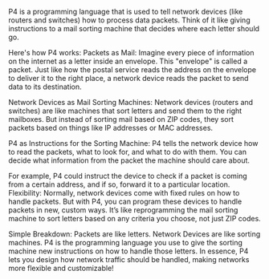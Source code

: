 P4 is a programming language that is used to tell network devices (like routers and switches) how to process data packets. Think of it like giving instructions to a mail sorting machine that decides where each letter should go.

Here's how P4 works:
Packets as Mail: Imagine every piece of information on the internet as a letter inside an envelope. This "envelope" is called a packet. Just like how the postal service reads the address on the envelope to deliver it to the right place, a network device reads the packet to send data to its destination.

Network Devices as Mail Sorting Machines: Network devices (routers and switches) are like machines that sort letters and send them to the right mailboxes. But instead of sorting mail based on ZIP codes, they sort packets based on things like IP addresses or MAC addresses.

P4 as Instructions for the Sorting Machine: P4 tells the network device how to read the packets, what to look for, and what to do with them. You can decide what information from the packet the machine should care about.

For example, P4 could instruct the device to check if a packet is coming from a certain address, and if so, forward it to a particular location.
Flexibility: Normally, network devices come with fixed rules on how to handle packets. But with P4, you can program these devices to handle packets in new, custom ways. It’s like reprogramming the mail sorting machine to sort letters based on any criteria you choose, not just ZIP codes.

Simple Breakdown:
Packets are like letters.
Network Devices are like sorting machines.
P4 is the programming language you use to give the sorting machine new instructions on how to handle those letters.
In essence, P4 lets you design how network traffic should be handled, making networks more flexible and customizable!
